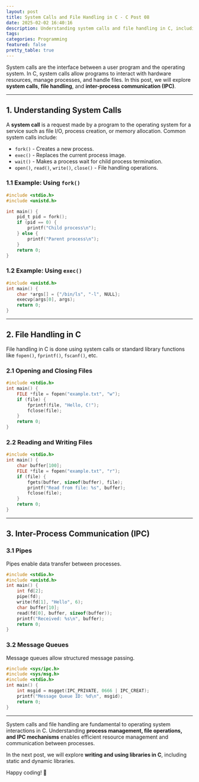 ```yaml
---
layout: post
title: System Calls and File Handling in C - C Post 08
date: 2025-02-02 16:40:16
description: Understanding system calls and file handling in C, including process management, file operations, and inter-process communication (IPC).
tags: 
categories: Programming
featured: false
pretty_table: true
---
```


System calls are the interface between a user program and the operating system. In C, system calls allow programs to interact with hardware resources, manage processes, and handle files. In this post, we will explore **system calls**, **file handling**, and **inter-process communication (IPC)**.

---

## 1. Understanding System Calls

A **system call** is a request made by a program to the operating system for a service such as file I/O, process creation, or memory allocation. Common system calls include:
- `fork()` - Creates a new process.
- `exec()` - Replaces the current process image.
- `wait()` - Makes a process wait for child process termination.
- `open()`, `read()`, `write()`, `close()` - File handling operations.

### 1.1 Example: Using `fork()`
```c
#include <stdio.h>
#include <unistd.h>

int main() {
    pid_t pid = fork();
    if (pid == 0) {
        printf("Child process\n");
    } else {
        printf("Parent process\n");
    }
    return 0;
}
```

### 1.2 Example: Using `exec()`
```c
#include <unistd.h>
int main() {
    char *args[] = {"/bin/ls", "-l", NULL};
    execvp(args[0], args);
    return 0;
}
```

---

## 2. File Handling in C

File handling in C is done using system calls or standard library functions like `fopen()`, `fprintf()`, `fscanf()`, etc.

### 2.1 Opening and Closing Files
```c
#include <stdio.h>
int main() {
    FILE *file = fopen("example.txt", "w");
    if (file) {
        fprintf(file, "Hello, C!");
        fclose(file);
    }
    return 0;
}
```

### 2.2 Reading and Writing Files
```c
#include <stdio.h>
int main() {
    char buffer[100];
    FILE *file = fopen("example.txt", "r");
    if (file) {
        fgets(buffer, sizeof(buffer), file);
        printf("Read from file: %s", buffer);
        fclose(file);
    }
    return 0;
}
```

---

## 3. Inter-Process Communication (IPC)

### 3.1 Pipes
Pipes enable data transfer between processes.
```c
#include <stdio.h>
#include <unistd.h>
int main() {
    int fd[2];
    pipe(fd);
    write(fd[1], "Hello", 6);
    char buffer[10];
    read(fd[0], buffer, sizeof(buffer));
    printf("Received: %s\n", buffer);
    return 0;
}
```

### 3.2 Message Queues
Message queues allow structured message passing.
```c
#include <sys/ipc.h>
#include <sys/msg.h>
#include <stdio.h>
int main() {
    int msgid = msgget(IPC_PRIVATE, 0666 | IPC_CREAT);
    printf("Message Queue ID: %d\n", msgid);
    return 0;
}
```
---

System calls and file handling are fundamental to operating system interactions in C. Understanding **process management, file operations, and IPC mechanisms** enables efficient resource management and communication between processes.

In the next post, we will explore **writing and using libraries in C**, including static and dynamic libraries.

Happy coding! 🚀

